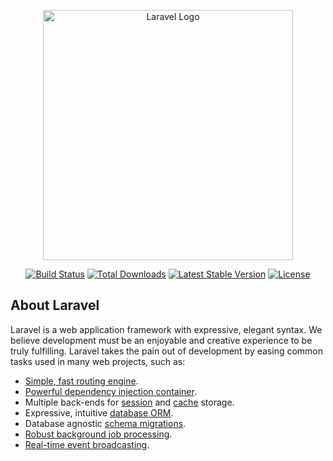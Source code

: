 <p align="center"><a href="https://laravel.com" target="_blank"><img src="[https://raw.githubusercontent.com/laravel/art/master/logo-lockup/5%20SVG/2%20CMYK/1%20Full%20Color/laravel-logolockup-cmyk-red.svg](https://lh3.googleusercontent.com/4Sef1QvyMKDgV48ANNnRcinbFoYxhGBt1Kq6HDFs83MdPKvMU1wn0VAnR1HYgnfIG1jiqikdtmIU02YZY1okh26KkjzbVS9Iobwss0jRbFQbxyZ9ANM4b2QJT6IGApaRLiAETNeBJUpl2MvpQkxe_TqMqs63tJJT7mQW5VFRzEE6p_XWVKlnzcz4fIuJDvcHiIGXh8TbtnlPZxFN3zD_oqBOmol9eBnz-j4Tc3I1YguJYKTjp-o6LypTn_csbjndZzWuaRr2Qhham3R97i8QzEHIFxonLWkwHSW0pD0hD36BbpPV38kJbv557Zlcpv64cmY36wKBX4wxT0YvNcLQWrx-7PG1Ke7vxT9QM2LBA_d9cG7xlR5w5u5DRjCxhOs1kkk_HzsEHbc69wzS_6yknuc33hRsXbusz3qOH4iWqslJxHzAJSeQVI-qveTr74W9PAA4gfFEqzqVVMR3jvj2wePhubCq_YaV_g-Ug7XrVIu8muDT7f9jUI9qccGvroFnhN_J_0qiZBiPVt3PIdufnyx_pWRWGJcFiVlEkS14YpFyK-gzeuPSxU_dlTbfTzrbo8G8L6l_0um2wTtjy_m64Raqy4ppT_xL_5Cah3tdR7eSyZLeC3DYa4A118EV-vR6lvNzzlQIJhGk8YKZoy3MerSEiuBjVMMljHGy9O9lBAPsy_4cLd0ws5A12pcpPMKp_WAHFCUpX0-eWii4hoH4qEIoaicTdwNY6MKwLkua7M4tzalyAcLepR3EoOFJTAyqmS-p_mYwVWZONtS6eYX7xpZOaXHo2Ox5V0sh7m-GaLY9W7pcZUwZMHNG-qp9s7ugxeEUADjeXQzxbJxtAn4mjBQLqna6lpMDGGd94yGFOA6NVnqhCj03mH_Aa0mtwcl-QKuYaO214zv_XT2dwUmrvv9M-1Oewg3Ds4iCU42Xru9P=w694-h833-no?authuser=0)" width="400" alt="Laravel Logo"></a></p>

<p align="center">
<a href="https://github.com/laravel/framework/actions"><img src="https://github.com/laravel/framework/workflows/tests/badge.svg" alt="Build Status"></a>
<a href="https://packagist.org/packages/laravel/framework"><img src="https://img.shields.io/packagist/dt/laravel/framework" alt="Total Downloads"></a>
<a href="https://packagist.org/packages/laravel/framework"><img src="https://img.shields.io/packagist/v/laravel/framework" alt="Latest Stable Version"></a>
<a href="https://packagist.org/packages/laravel/framework"><img src="https://img.shields.io/packagist/l/laravel/framework" alt="License"></a>
</p>

## About Laravel

Laravel is a web application framework with expressive, elegant syntax. We believe development must be an enjoyable and creative experience to be truly fulfilling. Laravel takes the pain out of development by easing common tasks used in many web projects, such as:

- [Simple, fast routing engine](https://laravel.com/docs/routing).
- [Powerful dependency injection container](https://laravel.com/docs/container).
- Multiple back-ends for [session](https://laravel.com/docs/session) and [cache](https://laravel.com/docs/cache) storage.
- Expressive, intuitive [database ORM](https://laravel.com/docs/eloquent).
- Database agnostic [schema migrations](https://laravel.com/docs/migrations).
- [Robust background job processing](https://laravel.com/docs/queues).
- [Real-time event broadcasting](https://laravel.com/docs/broadcasting).
